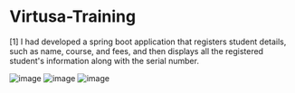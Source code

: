 # Virtusa-Training

[1] I had developed a spring boot application that registers student details, such as name, course, and fees, and then displays all the registered student's information along with the serial number.


![image](https://user-images.githubusercontent.com/80443905/203972480-cbea0790-420c-433a-9b37-1d269493c748.png)
![image](https://user-images.githubusercontent.com/80443905/203972513-33936ccc-6359-4f59-bb5d-ff11bd48c8f5.png)
![image](https://user-images.githubusercontent.com/80443905/203972581-e6412665-8d6a-4f43-92af-0610da43b138.png)


